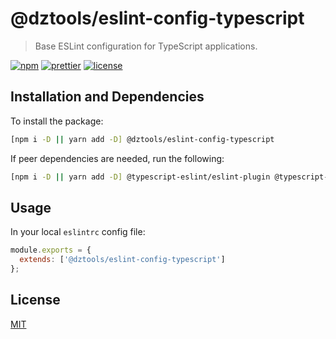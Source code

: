 # @dztools/eslint-config-typescript

> Base ESLint configuration for TypeScript applications.

[![npm](https://img.shields.io/npm/v/@dztools/eslint-config-typescript.svg)](https://www.npmjs.com/package/@dztools/eslint-config-typescript)
[![prettier](https://img.shields.io/badge/code_style-prettier-ff69b4.svg)](https://prettier.io/)
[![license](https://img.shields.io/badge/License-MIT-green.svg)](https://github.com/dzervoudakes/dztools/blob/main/LICENSE)

## Installation and Dependencies

To install the package:

```sh
[npm i -D || yarn add -D] @dztools/eslint-config-typescript
```

If peer dependencies are needed, run the following:

```sh
[npm i -D || yarn add -D] @typescript-eslint/eslint-plugin @typescript-eslint/parser eslint eslint-config-airbnb-base eslint-config-prettier eslint-plugin-import eslint-plugin-prettier prettier typescript
```

## Usage

In your local `eslintrc` config file:

```js
module.exports = {
  extends: ['@dztools/eslint-config-typescript']
};
```

## License

[MIT](https://github.com/dzervoudakes/dztools/blob/main/LICENSE)
